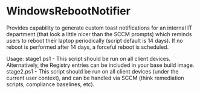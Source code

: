 # WindowsRebootNotifier

Provides capability to generate custom toast notifications for an internal IT department (that look a little nicer than the SCCM prompts) which reminds users to reboot their laptop periodically (script default is 14 days). If no reboot is performed after 14 days, a forceful reboot is scheduled.

Usage:
stage1.ps1 - This script should be run on all client devices. Alternatively, the Registry entries can be included in your base build image.
stage2.ps1 - This script should be run on all client devices (under the current user context), and can be handled via SCCM (think remediation scripts, compliance baselines, etc).
